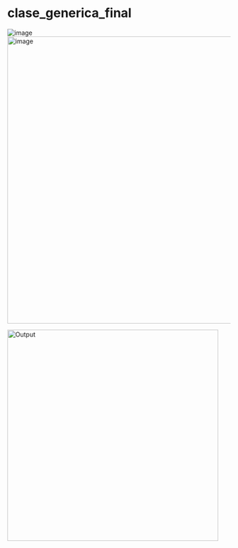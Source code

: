 ﻿# clase_generica_final

 ![image](https://github.com/user-attachments/assets/d169ef78-1f62-48ae-b1fa-bfb6737e3b0c)
 <img width="647" alt="image" src="https://github.com/user-attachments/assets/fb4c3305-145d-46a0-8385-378f6b37b6ec">
 


<img width="476" alt="Output" src="https://github.com/user-attachments/assets/ef74e014-18fe-46dd-b00b-7cd7cf08a58c">
